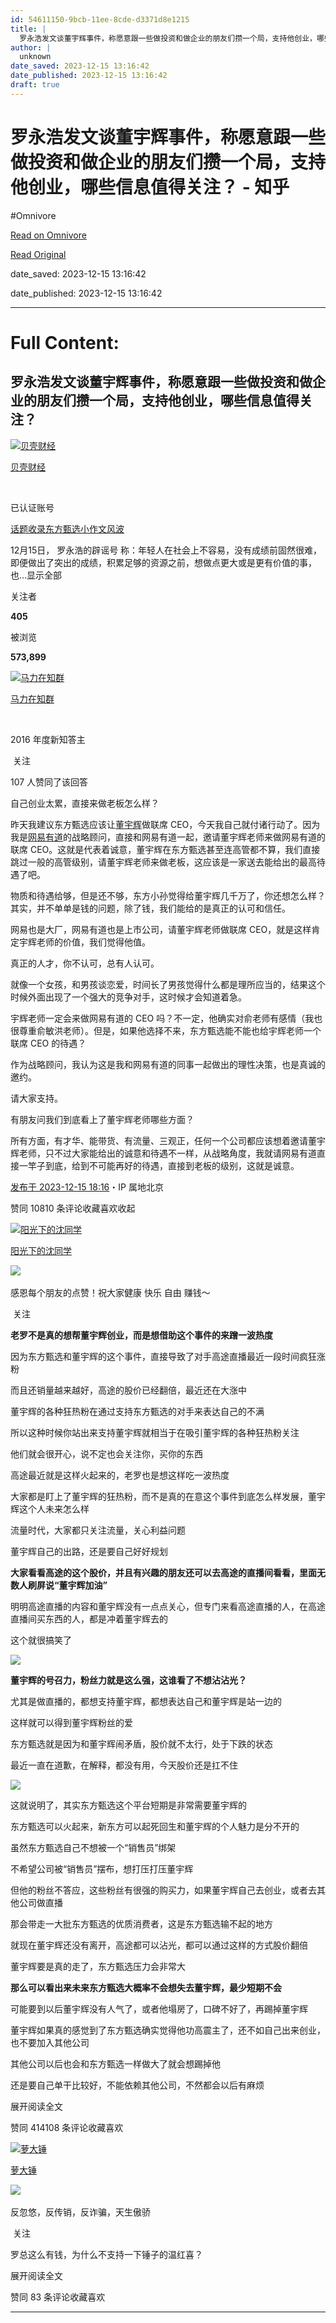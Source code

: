 ```yaml
---
id: 54611150-9bcb-11ee-8cde-d3371d8e1215
title: |
  罗永浩发文谈董宇辉事件，称愿意跟一些做投资和做企业的朋友们攒一个局，支持他创业，哪些信息值得关注？ - 知乎
author: |
  unknown
date_saved: 2023-12-15 13:16:42
date_published: 2023-12-15 13:16:42
draft: true
---
```


# 罗永浩发文谈董宇辉事件，称愿意跟一些做投资和做企业的朋友们攒一个局，支持他创业，哪些信息值得关注？ - 知乎
#Omnivore

[Read on Omnivore](https://omnivore.app/me/-18c70e07b8d)

[Read Original](https://www.zhihu.com/question/635023363/answer/3327349673)

date_saved: 2023-12-15 13:16:42

date_published: 2023-12-15 13:16:42

--- 

# Full Content: 

## 罗永浩发文谈董宇辉事件，称愿意跟一些做投资和做企业的朋友们攒一个局，支持他创业，哪些信息值得关注？

[![贝壳财经](https://proxy-prod.omnivore-image-cache.app/0x0,sU76jxh4QDYgzLn4noBfz-dqRmbjUpnombWov0d6FJUg/https://picx.zhimg.com/v2-91be4261faa0b0951794548f9cd528f2_l.jpg?source=1def8aca)](https://www.zhihu.com/org/xin-jing-bao-jing-ji-xin-wen)

[贝壳财经](https://www.zhihu.com/org/xin-jing-bao-jing-ji-xin-wen)

[​](https://www.zhihu.com/question/48510028)

已认证账号

[话题收录东方甄选小作文风波](https://www.zhihu.com/topic/29056775)

12月15日， 罗永浩的辟谣号 称：年轻人在社会上不容易，没有成绩前固然很难，即便做出了突出的成绩，积累足够的资源之前，想做点更大或是更有价值的事，也…显示全部 ​

关注者

**405**

被浏览

**573,899**

[![马力在知群](https://proxy-prod.omnivore-image-cache.app/0x0,sOgStXQTvGMsrf3wBx08uQO1EhWdX-4inVdhn4oXpTIQ/https://pic1.zhimg.com/v2-e693bfb207143fc54c153bfaeaa7106a_l.jpg?source=2c26e567)](https://www.zhihu.com/people/mali)

[马力在知群](https://www.zhihu.com/people/mali)

[​](https://www.zhihu.com/question/510340037)

2016 年度新知答主

​ 关注

107 人赞同了该回答

自己创业太累，直接来做老板怎么样？

昨天我建议东方甄选应该让[董宇辉](https://www.zhihu.com/search?q=%E8%91%A3%E5%AE%87%E8%BE%89&search%5Fsource=Entity&hybrid%5Fsearch%5Fsource=Entity&hybrid%5Fsearch%5Fextra=%7B%22sourceType%22%3A%22answer%22%2C%22sourceId%22%3A3327349673%7D)做联席 CEO，今天我自己就付诸行动了。因为我是[网易有道](https://www.zhihu.com/search?q=%E7%BD%91%E6%98%93%E6%9C%89%E9%81%93&search%5Fsource=Entity&hybrid%5Fsearch%5Fsource=Entity&hybrid%5Fsearch%5Fextra=%7B%22sourceType%22%3A%22answer%22%2C%22sourceId%22%3A3327349673%7D)的战略顾问，直接和网易有道一起，邀请董宇辉老师来做网易有道的联席 CEO。这就是代表着诚意，董宇辉在东方甄选甚至连高管都不算，我们直接跳过一般的高管级别，请董宇辉老师来做老板，这应该是一家送去能给出的最高待遇了吧。

物质和待遇给够，但是还不够，东方小孙觉得给董宇辉几千万了，你还想怎么样？其实，并不单单是钱的问题，除了钱，我们能给的是真正的认可和信任。

网易也是大厂，网易有道也是上市公司，请董宇辉老师做联席 CEO，就是这样肯定宇辉老师的价值，我们觉得他值。

真正的人才，你不认可，总有人认可。

就像一个女孩，和男孩谈恋爱，时间长了男孩觉得什么都是理所应当的，结果这个时候外面出现了一个强大的竞争对手，这时候才会知道着急。

宇辉老师一定会来做网易有道的 CEO 吗？不一定，他确实对俞老师有感情（我也很尊重俞敏洪老师）。但是，如果他选择不来，东方甄选能不能也给宇辉老师一个联席 CEO 的待遇？

作为战略顾问，我认为这是我和网易有道的同事一起做出的理性决策，也是真诚的邀约。

请大家支持。

有朋友问我们到底看上了董宇辉老师哪些方面？

所有方面，有才华、能带货、有流量、三观正，任何一个公司都应该想着邀请董宇辉老师，只不过大家能给出的诚意和待遇不一样，从战略角度，我就请网易有道直接一竿子到底，给到不可能再好的待遇，直接到老板的级别，这就是诚意。

[发布于 2023-12-15 18:16](https://www.zhihu.com/question/635023363/answer/3327349673)・IP 属地北京

​赞同 108​​10 条评论​收藏​喜欢收起​

[![阳光下的沈同学](https://proxy-prod.omnivore-image-cache.app/0x0,s0Ddpcwj_H9cPE96Ci1oqbxrQk1wDmbXw15HtM-8tzG0/https://picx.zhimg.com/v2-eb04c3fa48ff3b8dbc2cafe8e7d4f353_l.jpg?source=1def8aca)](https://www.zhihu.com/people/shen-chen-7-10)

[阳光下的沈同学](https://www.zhihu.com/people/shen-chen-7-10)

​![](https://proxy-prod.omnivore-image-cache.app/0x0,sEQaOWrSM4sYxMszrQ6lhsM51WgM5AvlqxCkeG6GJZz4/https://pic1.zhimg.com/v2-4812630bc27d642f7cafcd6cdeca3d7a.jpg?source=88ceefae)

感恩每个朋友的点赞！祝大家健康 快乐 自由 赚钱～

​ 关注

**老罗不是真的想帮董宇辉创业，而是想借助这个事件的来蹭一波热度**

因为东方甄选和董宇辉的这个事件，直接导致了对手高途直播最近一段时间疯狂涨粉

而且还销量越来越好，高途的股价已经翻倍，最近还在大涨中

董宇辉的各种狂热粉在通过支持东方甄选的对手来表达自己的不满

所以这种时候你站出来支持董宇辉就相当于在吸引董宇辉的各种狂热粉关注

他们就会很开心，说不定也会关注你，买你的东西

高途最近就是这样火起来的，老罗也是想这样吃一波热度

大家都是盯上了董宇辉的狂热粉，而不是真的在意这个事件到底怎么样发展，董宇辉这个人未来怎么样

流量时代，大家都只关注流量，关心利益问题

董宇辉自己的出路，还是要自己好好规划

**大家看看高途的这个股价，并且有兴趣的朋友还可以去高途的直播间看看，里面无数人刷屏说“董宇辉加油”**

明明高途直播的内容和董宇辉没有一点点关心，但专门来看高途直播的人，在高途直播间买东西的人，都是冲着董宇辉去的

这个就很搞笑了

![](https://proxy-prod.omnivore-image-cache.app/756x0,sF4hdpFdNsAixVvxyJfHiGx6dF3X8zHzLBAA2m41Ujqc/https://picx.zhimg.com/50/v2-9f4544b7d781f2cfe773ae7b12ddce50_720w.jpg?source=1def8aca)

**董宇辉的号召力，粉丝力就是这么强，这谁看了不想沾沾光？**

尤其是做直播的，都想支持董宇辉，都想表达自己和董宇辉是站一边的

这样就可以得到董宇辉粉丝的爱

东方甄选就是因为和董宇辉闹矛盾，股价就不太行，处于下跌的状态

最近一直在道歉，在解释，都没有用，今天股价还是扛不住

![](https://proxy-prod.omnivore-image-cache.app/697x0,s090seon2V--9gAvuzgKouyAdyE-9_pMOci0-w27HiY0/https://picx.zhimg.com/50/v2-67f2e1d2e77e996b757f257447336a74_720w.jpg?source=1def8aca)

这就说明了，其实东方甄选这个平台短期是非常需要董宇辉的

东方甄选可以火起来，新东方可以起死回生和董宇辉的个人魅力是分不开的

虽然东方甄选自己不想被一个“销售员”绑架

不希望公司被“销售员”摆布，想打压打压董宇辉

但他的粉丝不答应，这些粉丝有很强的购买力，如果董宇辉自己去创业，或者去其他公司做直播

那会带走一大批东方甄选的优质消费者，这是东方甄选输不起的地方

就现在董宇辉还没有离开，高途都可以沾光，都可以通过这样的方式股价翻倍

董宇辉要是真的走了，东方甄选压力会非常大

**那么可以看出来未来东方甄选大概率不会想失去董宇辉，最少短期不会**

可能要到以后董宇辉没有人气了，或者他塌房了，口碑不好了，再踢掉董宇辉

董宇辉如果真的感觉到了东方甄选确实觉得他功高震主了，还不如自己出来创业，也不要加入其他公司

其他公司以后也会和东方甄选一样做大了就会想踢掉他

还是要自己单干比较好，不能依赖其他公司，不然都会以后有麻烦

展开阅读全文​

​赞同 414​​108 条评论​收藏​喜欢

[![萝大锤](https://proxy-prod.omnivore-image-cache.app/0x0,sROeKnkz9KjEyAErHATiEvq61ngQaAgfLgruOViuHmw0/https://picx.zhimg.com/v2-0b3ff0721fe1fae644065b3efdca55dd_l.jpg?source=1def8aca)](https://www.zhihu.com/people/behow2)

[萝大锤](https://www.zhihu.com/people/behow2)

​![](https://proxy-prod.omnivore-image-cache.app/0x0,sEQaOWrSM4sYxMszrQ6lhsM51WgM5AvlqxCkeG6GJZz4/https://pic1.zhimg.com/v2-4812630bc27d642f7cafcd6cdeca3d7a.jpg?source=88ceefae)

反忽悠，反传销，反诈骗，天生傲骄

​ 关注

罗总这么有钱，为什么不支持一下锤子的温红喜？

展开阅读全文​

​赞同 8​​3 条评论​收藏​喜欢

---

